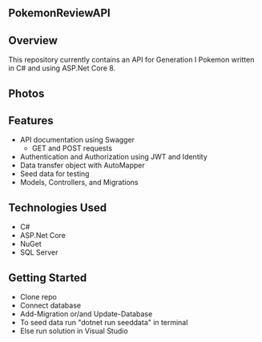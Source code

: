 ## PokemonReviewAPI

## Overview
This repository currently contains an API for Generation I Pokemon written in C# and using ASP.Net Core 8.

## Photos

## Features
- API documentation using Swagger
  - GET and POST requests
- Authentication and Authorization using JWT and Identity
- Data transfer object with AutoMapper
- Seed data for testing
- Models, Controllers, and Migrations

## Technologies Used
- C#
- ASP.Net Core
- NuGet
- SQL Server

## Getting Started
- Clone repo
- Connect database 
- Add-Migration or/and Update-Database
- To seed data run "dotnet run seeddata" in terminal
- Else run solution in Visual Studio

